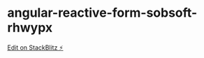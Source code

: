 # angular-reactive-form-sobsoft-rhwypx

[Edit on StackBlitz ⚡️](https://stackblitz.com/edit/angular-reactive-form-sobsoft-rhwypx)